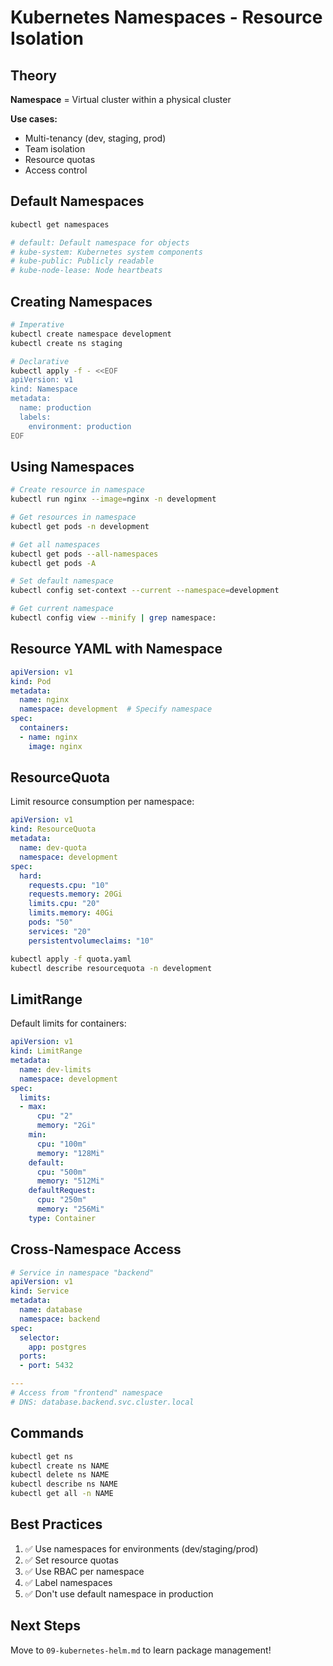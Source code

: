 # Kubernetes Namespaces - Resource Isolation

## Theory

**Namespace** = Virtual cluster within a physical cluster

**Use cases:**
- Multi-tenancy (dev, staging, prod)
- Team isolation
- Resource quotas
- Access control

## Default Namespaces

```bash
kubectl get namespaces

# default: Default namespace for objects
# kube-system: Kubernetes system components
# kube-public: Publicly readable
# kube-node-lease: Node heartbeats
```

## Creating Namespaces

```bash
# Imperative
kubectl create namespace development
kubectl create ns staging

# Declarative
kubectl apply -f - <<EOF
apiVersion: v1
kind: Namespace
metadata:
  name: production
  labels:
    environment: production
EOF
```

## Using Namespaces

```bash
# Create resource in namespace
kubectl run nginx --image=nginx -n development

# Get resources in namespace
kubectl get pods -n development

# Get all namespaces
kubectl get pods --all-namespaces
kubectl get pods -A

# Set default namespace
kubectl config set-context --current --namespace=development

# Get current namespace
kubectl config view --minify | grep namespace:
```

## Resource YAML with Namespace

```yaml
apiVersion: v1
kind: Pod
metadata:
  name: nginx
  namespace: development  # Specify namespace
spec:
  containers:
  - name: nginx
    image: nginx
```

## ResourceQuota

Limit resource consumption per namespace:

```yaml
apiVersion: v1
kind: ResourceQuota
metadata:
  name: dev-quota
  namespace: development
spec:
  hard:
    requests.cpu: "10"
    requests.memory: 20Gi
    limits.cpu: "20"
    limits.memory: 40Gi
    pods: "50"
    services: "20"
    persistentvolumeclaims: "10"
```

```bash
kubectl apply -f quota.yaml
kubectl describe resourcequota -n development
```

## LimitRange

Default limits for containers:

```yaml
apiVersion: v1
kind: LimitRange
metadata:
  name: dev-limits
  namespace: development
spec:
  limits:
  - max:
      cpu: "2"
      memory: "2Gi"
    min:
      cpu: "100m"
      memory: "128Mi"
    default:
      cpu: "500m"
      memory: "512Mi"
    defaultRequest:
      cpu: "250m"
      memory: "256Mi"
    type: Container
```

## Cross-Namespace Access

```yaml
# Service in namespace "backend"
apiVersion: v1
kind: Service
metadata:
  name: database
  namespace: backend
spec:
  selector:
    app: postgres
  ports:
  - port: 5432

---
# Access from "frontend" namespace
# DNS: database.backend.svc.cluster.local
```

## Commands

```bash
kubectl get ns
kubectl create ns NAME
kubectl delete ns NAME
kubectl describe ns NAME
kubectl get all -n NAME
```

## Best Practices

1. ✅ Use namespaces for environments (dev/staging/prod)
2. ✅ Set resource quotas
3. ✅ Use RBAC per namespace
4. ✅ Label namespaces
5. ✅ Don't use default namespace in production

## Next Steps
Move to `09-kubernetes-helm.md` to learn package management!
